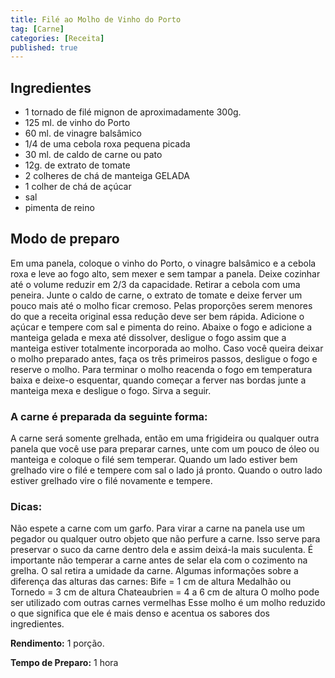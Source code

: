 ```yaml
---
title: Filé ao Molho de Vinho do Porto
tag: [Carne]
categories: [Receita]
published: true
---
```


## Ingredientes

- 1 tornado de filé mignon de aproximadamente 300g.
- 125 ml. de vinho do Porto
- 60 ml. de vinagre balsâmico
- 1/4 de uma cebola roxa pequena picada
- 30 ml. de caldo de carne ou pato
- 12g. de extrato de tomate
- 2 colheres de chá de manteiga GELADA
- 1 colher de chá de açúcar
- sal
- pimenta de reino

## Modo de preparo

Em uma panela, coloque o vinho do Porto, o vinagre balsâmico e a cebola roxa e leve ao fogo alto, sem mexer e sem tampar a panela. Deixe cozinhar até o volume reduzir em 2/3 da capacidade. Retirar a cebola com uma peneira.
Junte o caldo de carne, o extrato de tomate e deixe ferver um pouco mais até o molho ficar cremoso. Pelas proporções serem menores do que a receita original essa redução deve ser bem rápida.
Adicione o açúcar e tempere com sal e pimenta do reino.
Abaixe o fogo e adicione a manteiga gelada e mexa até dissolver, desligue o fogo assim que a manteiga estiver totalmente incorporada ao molho.
Caso você queira deixar o molho preparado antes, faça os três primeiros passos, desligue o fogo e reserve o molho. Para terminar o molho reacenda o fogo em temperatura baixa e deixe-o esquentar, quando começar a ferver nas bordas junte a manteiga mexa e desligue o fogo. Sirva a seguir.

### A carne é preparada da seguinte forma:

A carne será somente grelhada, então em uma frigideira ou qualquer outra panela que você use para preparar carnes, unte com um pouco de óleo ou manteiga e coloque o filé sem temperar. Quando um lado estiver bem grelhado vire o filé e tempere com sal o lado já pronto. Quando o outro lado estiver grelhado vire o filé novamente e tempere.

### Dicas:

Não espete a carne com um garfo. Para virar a carne na panela use um pegador ou qualquer outro objeto que não perfure a carne. Isso serve para preservar o suco da carne dentro dela e assim deixá-la mais suculenta.
É importante não temperar a carne antes de selar ela com o cozimento na grelha. O sal retira a umidade da carne.
Algumas informações sobre a diferença das alturas das carnes:
Bife = 1 cm de altura
Medalhão ou Tornedo = 3 cm de altura
Chateaubrien = 4 a 6 cm de altura
O molho pode ser utilizado com outras carnes vermelhas
Esse molho é um molho reduzido o que significa que ele é mais denso e acentua os sabores dos ingredientes.

**Rendimento:** 1 porção.

**Tempo de Preparo:** 1 hora
